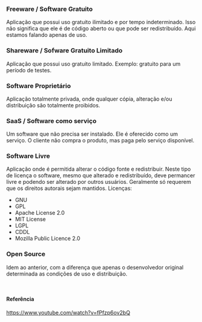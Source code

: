 
### Freeware / Software Gratuito
Aplicação que possui uso gratuito ilimitado e por tempo indeterminado. Isso não significa que ele é de código aberto ou que pode ser redistribuído. 
Aqui estamos falando apenas de uso.

### Shareware / Sofware Gratuito Limitado
Aplicação que possui uso gratuito limitado. Exemplo: gratuito para um período de testes.

### Software Proprietário
Aplicação totalmente privada, onde qualquer cópia, alteração e/ou distribuição são totalmente proibidos.

### SaaS / Software como serviço
Um software que não precisa ser instalado. Ele é oferecido como um serviço. O cliente não compra o produto, mas paga pelo serviço disponível.

### Software Livre
Aplicação onde é permitida alterar o código fonte e redistribuir. Neste tipo de licença o software, mesmo que alterado e redistribuído, deve permancer livre
e podendo ser alterado por outros usuários. Geralmente só requerem que os direitos autorais sejam mantidos.
Licenças:
- GNU
- GPL
- Apache License 2.0 
- MIT License
- LGPL
- CDDL
- Mozilla Public Licence 2.0

### Open Source
Idem ao anterior, com a diferença que apenas o desenvolvedor original determinada as condições de uso e distribuição.

<br>


#### Referência 

<https://www.youtube.com/watch?v=fPfzp6ov2bQ>
